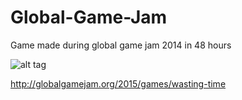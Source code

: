 # Global-Game-Jam
Game made during global game jam 2014 in 48 hours

![alt tag](http://globalgamejam.org/sites/default/files/styles/game_content__wide/public/games/screenshots/immagine.png)

http://globalgamejam.org/2015/games/wasting-time

